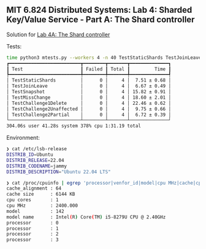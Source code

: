 ## MIT 6.824 Distributed Systems: Lab 4: Sharded Key/Value Service - Part A: The Shard controller

Solution for [Lab 4A: The Shard controller](https://pdos.csail.mit.edu/6.824/labs/lab-shard.html)

Tests:
```sh
time python3 mtests.py --workers 4 -n 40 TestStaticShards TestJoinLeave TestSnapshot TestMissChange
┏━━━━━━━━━━━━━━━━━━━━━━━━━━┳━━━━━━━━┳━━━━━━━┳━━━━━━━━━━━━━━┓
┃ Test                     ┃ Failed ┃ Total ┃         Time ┃
┡━━━━━━━━━━━━━━━━━━━━━━━━━━╇━━━━━━━━╇━━━━━━━╇━━━━━━━━━━━━━━┩
│ TestStaticShards         │      0 │     4 │  7.51 ± 0.68 │
│ TestJoinLeave            │      0 │     4 │  6.67 ± 0.49 │
│ TestSnapshot             │      0 │     4 │ 15.82 ± 0.91 │
│ TestMissChange           │      0 │     4 │ 18.60 ± 2.01 │
│ TestChallenge1Delete     │      0 │     4 │ 22.46 ± 0.62 │
│ TestChallenge2Unaffected │      0 │     4 │  9.75 ± 0.66 │
│ TestChallenge2Partial    │      0 │     4 │  6.72 ± 0.39 │
└──────────────────────────┴────────┴───────┴──────────────┘
304.06s user 41.28s system 378% cpu 1:31.19 total
```

Environment:
```sh
❯ cat /etc/lsb-release
DISTRIB_ID=Ubuntu
DISTRIB_RELEASE=22.04
DISTRIB_CODENAME=jammy
DISTRIB_DESCRIPTION="Ubuntu 22.04 LTS"

❯ cat /proc/cpuinfo | egrep 'processor|venfor_id|model|cpu MHz|cache|cpu cores' | sort | uniq
cache_alignment : 64
cache size      : 6144 KB
cpu cores       : 1
cpu MHz         : 2400.000
model           : 142
model name      : Intel(R) Core(TM) i5-8279U CPU @ 2.40GHz
processor       : 0
processor       : 1
processor       : 2
processor       : 3
```
